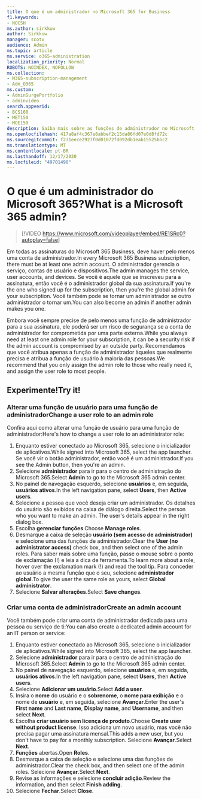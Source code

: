 ```yaml
---
title: O que é um administrador no Microsoft 365 for Business
f1.keywords:
- NOCSH
ms.author: sirkkuw
author: Sirkkuw
manager: scotv
audience: Admin
ms.topic: article
ms.service: o365-administration
localization_priority: Normal
ROBOTS: NOINDEX, NOFOLLOW
ms.collection:
- M365-subscription-management
- Adm_O365
ms.custom:
- AdminSurgePortfolio
- adminvideo
search.appverid:
- BCS160
- MET150
- MOE150
description: Saiba mais sobre as funções de administrador no Microsoft 365 for Business.
ms.openlocfilehash: 417a8af4c367e8abbef2c15da86fd07e0d8fd72c
ms.sourcegitcommit: f231eece2927f0d01072fd092db1eab15525bbc2
ms.translationtype: MT
ms.contentlocale: pt-BR
ms.lasthandoff: 12/17/2020
ms.locfileid: "49701498"
---
```

# <a name="what-is-a-microsoft-365-admin"></a><span data-ttu-id="d003c-103">O que é um administrador do Microsoft 365?</span><span class="sxs-lookup"><span data-stu-id="d003c-103">What is a Microsoft 365 admin?</span></span>

> [!VIDEO https://www.microsoft.com/videoplayer/embed/RE1SRc0?autoplay=false]

<span data-ttu-id="d003c-104">Em todas as assinaturas do Microsoft 365 Business, deve haver pelo menos uma conta de administrador.</span><span class="sxs-lookup"><span data-stu-id="d003c-104">In every Microsoft 365 Business subscription, there must be at least one admin account.</span></span> <span data-ttu-id="d003c-105">O administrador gerencia o serviço, contas de usuário e dispositivos.</span><span class="sxs-lookup"><span data-stu-id="d003c-105">The admin manages the service, user accounts, and devices.</span></span> <span data-ttu-id="d003c-106">Se você é aquele que se inscreveu para a assinatura, então você é o administrador global da sua assinatura.</span><span class="sxs-lookup"><span data-stu-id="d003c-106">If you're the one who signed up for the subscription, then you're the global admin for your subscription.</span></span> <span data-ttu-id="d003c-107">Você também pode se tornar um administrador se outro administrador o tornar um.</span><span class="sxs-lookup"><span data-stu-id="d003c-107">You can also become an admin if another admin makes you one.</span></span>

<span data-ttu-id="d003c-108">Embora você sempre precise de pelo menos uma função de administrador para a sua assinatura, ele poderá ser um risco de segurança se a conta de administrador for comprometida por uma parte externa.</span><span class="sxs-lookup"><span data-stu-id="d003c-108">While you always need at least one admin role for your subscription, it can be a security risk if the admin account is compromised by an outside party.</span></span> <span data-ttu-id="d003c-109">Recomendamos que você atribua apenas a função de administrador àqueles que realmente precisa e atribua a função de usuário à maioria das pessoas.</span><span class="sxs-lookup"><span data-stu-id="d003c-109">We recommend that you only assign the admin role to those who really need it, and assign the user role to most people.</span></span>

## <a name="try-it"></a><span data-ttu-id="d003c-110">Experimente!</span><span class="sxs-lookup"><span data-stu-id="d003c-110">Try it!</span></span>

### <a name="change-a-user-role-to-an-admin-role"></a><span data-ttu-id="d003c-111">Alterar uma função de usuário para uma função de administrador</span><span class="sxs-lookup"><span data-stu-id="d003c-111">Change a user role to an admin role</span></span>

<span data-ttu-id="d003c-112">Confira aqui como alterar uma função de usuário para uma função de administrador:</span><span class="sxs-lookup"><span data-stu-id="d003c-112">Here's how to change a user role to an administrator role:</span></span>

1. <span data-ttu-id="d003c-113">Enquanto estiver conectado ao Microsoft 365, selecione o inicializador de aplicativos.</span><span class="sxs-lookup"><span data-stu-id="d003c-113">While signed into Microsoft 365, select the app launcher.</span></span> <span data-ttu-id="d003c-114">Se você vir o botão administrador, então você é um administrador.</span><span class="sxs-lookup"><span data-stu-id="d003c-114">If you see the Admin button, then you're an admin.</span></span>
1. <span data-ttu-id="d003c-115">Selecione **administrador** para ir para o centro de administração do Microsoft 365.</span><span class="sxs-lookup"><span data-stu-id="d003c-115">Select **Admin** to go to the Microsoft 365 admin center.</span></span>
1. <span data-ttu-id="d003c-116">No painel de navegação esquerdo, selecione **usuários** e, em seguida, **usuários ativos**.</span><span class="sxs-lookup"><span data-stu-id="d003c-116">In the left navigation pane, select **Users**, then **Active users**.</span></span>
1. <span data-ttu-id="d003c-117">Selecione a pessoa que você deseja criar um administrador. Os detalhes do usuário são exibidos na caixa de diálogo direita.</span><span class="sxs-lookup"><span data-stu-id="d003c-117">Select the person who you want to make an admin. The user's details appear in the right dialog box.</span></span>
1. <span data-ttu-id="d003c-118">Escolha **gerenciar funções**.</span><span class="sxs-lookup"><span data-stu-id="d003c-118">Choose **Manage roles**.</span></span>
1. <span data-ttu-id="d003c-119">Desmarque a caixa de seleção **usuário (sem acesso de administrador)** e selecione uma das funções de administrador.</span><span class="sxs-lookup"><span data-stu-id="d003c-119">Clear the **User (no administrator access)** check box, and then select one of the admin roles.</span></span> <span data-ttu-id="d003c-120">Para saber mais sobre uma função, passe o mouse sobre o ponto de exclamação (!) e leia a dica de ferramenta.</span><span class="sxs-lookup"><span data-stu-id="d003c-120">To learn more about a role, hover over the exclamation mark (!) and read the tool tip.</span></span> <span data-ttu-id="d003c-121">Para conceder ao usuário a mesma função que o seu, selecione **administrador global**.</span><span class="sxs-lookup"><span data-stu-id="d003c-121">To give the user the same role as  yours, select **Global administrator**.</span></span>
1. <span data-ttu-id="d003c-122">Selecione **Salvar alterações**.</span><span class="sxs-lookup"><span data-stu-id="d003c-122">Select **Save changes**.</span></span>

### <a name="create-an-admin-account"></a><span data-ttu-id="d003c-123">Criar uma conta de administrador</span><span class="sxs-lookup"><span data-stu-id="d003c-123">Create an admin account</span></span> 

<span data-ttu-id="d003c-124">Você também pode criar uma conta de administrador dedicada para uma pessoa ou serviço de ti:</span><span class="sxs-lookup"><span data-stu-id="d003c-124">You can also create a dedicated admin account for an IT person or service:</span></span>

1. <span data-ttu-id="d003c-125">Enquanto estiver conectado ao Microsoft 365, selecione o inicializador de aplicativos.</span><span class="sxs-lookup"><span data-stu-id="d003c-125">While signed into Microsoft 365, select the app launcher.</span></span>
1. <span data-ttu-id="d003c-126">Selecione **administrador** para ir para o centro de administração do Microsoft 365.</span><span class="sxs-lookup"><span data-stu-id="d003c-126">Select **Admin** to go to the Microsoft 365 admin center.</span></span>
1. <span data-ttu-id="d003c-127">No painel de navegação esquerdo, selecione **usuários** e, em seguida, **usuários ativos**.</span><span class="sxs-lookup"><span data-stu-id="d003c-127">In the left navigation pane, select **Users**, then **Active users**.</span></span>
1. <span data-ttu-id="d003c-128">Selecione **Adicionar um usuário**.</span><span class="sxs-lookup"><span data-stu-id="d003c-128">Select **Add a user**.</span></span>
1. <span data-ttu-id="d003c-129">Insira o **nome** do usuário e o **sobrenome**, o **nome para exibição** e o nome de **usuário** e, em seguida, selecione **Avançar**.</span><span class="sxs-lookup"><span data-stu-id="d003c-129">Enter the user's **First name** and **Last name**, **Display name**, and **Username**, and then select **Next**.</span></span>
1. <span data-ttu-id="d003c-130">Escolha **criar usuário sem licença de produto**.</span><span class="sxs-lookup"><span data-stu-id="d003c-130">Choose **Create user without product license**.</span></span> <span data-ttu-id="d003c-131">Isso adiciona um novo usuário, mas você não precisa pagar uma assinatura mensal.</span><span class="sxs-lookup"><span data-stu-id="d003c-131">This adds a new user, but you don't have to pay for a monthly subscription.</span></span> <span data-ttu-id="d003c-132">Selecione **Avançar**.</span><span class="sxs-lookup"><span data-stu-id="d003c-132">Select **Next**.</span></span>
1. <span data-ttu-id="d003c-133">**Funções** abertas.</span><span class="sxs-lookup"><span data-stu-id="d003c-133">Open **Roles**.</span></span>
1. <span data-ttu-id="d003c-134">Desmarque a caixa de seleção e selecione uma das funções de administrador.</span><span class="sxs-lookup"><span data-stu-id="d003c-134">Clear the  check box, and then select one of the admin roles.</span></span> <span data-ttu-id="d003c-135">Selecione **Avançar**.</span><span class="sxs-lookup"><span data-stu-id="d003c-135">Select **Next**.</span></span>
1. <span data-ttu-id="d003c-136">Revise as informações e selecione **concluir adição**.</span><span class="sxs-lookup"><span data-stu-id="d003c-136">Review the information, and then select **Finish adding**.</span></span>
1. <span data-ttu-id="d003c-137">Selecione **Fechar**.</span><span class="sxs-lookup"><span data-stu-id="d003c-137">Select **Close**.</span></span>
